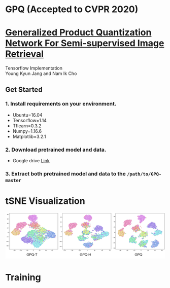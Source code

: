 # GPQ (Accepted to CVPR 2020)

# [Generalized Product Quantization Network For Semi-supervised Image Retrieval](https://arxiv.org/abs/2002.11281)
Tensorflow Implementation  
Young Kyun Jang and Nam Ik Cho

## Get Started

### 1. Install requirements on your environment.
- Ubuntu=16.04
- Tensorflow=1.14
- Tflearn=0.3.2
- Numpy=1.16.6
- Matplotlib=3.2.1

### 2. Download pretrained model and data.
- Google drive <a href="https://drive.google.com/open?id=1BfyXFvcMMBhD2jWVNF_kFaFE5uNgpqII">Link</a>

### 3. Extract both pretrained model and data to the `/path/to/GPQ-master`


# tSNE Visualization

<p align="center"><img src="figures/tSNE.png" width="900"></p>

# Training

